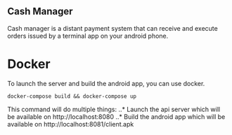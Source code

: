## Cash Manager

Cash manager is a distant payment system that can receive and execute
orders issued by a terminal app on your android phone.

# Docker

To launch the server and build the android app, you can use docker.

```
docker-compose build && docker-compose up
```

This command will do multiple things:
..* Launch the api server which will be available on http://localhost:8080
..* Build the android app which will be available on http://localhost:8081/client.apk